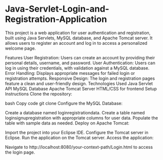 # Java-Servlet-Login-and-Registration-Application
This project is a web application for user authentication and registration, built using Java Servlets, MySQL database, and Apache Tomcat server. It allows users to register an account and log in to access a personalized welcome page.

Features
User Registration: Users can create an account by providing their personal details, username, and password.
User Authentication: Users can log in using their credentials, with validation against a MySQL database.
Error Handling: Displays appropriate messages for failed login or registration attempts.
Responsive Design: The login and registration pages feature a clean and user-friendly design.
Technologies Used
Java Servlet API
MySQL Database
Apache Tomcat Server
HTML/CSS for frontend
Setup Instructions
Clone the repository:

bash
Copy code
git clone <repository-url>
Configure the MySQL Database:

Create a database named loginregistrationdata.
Create a table named loginsignupregistration with appropriate columns for user data.
Populate the table with sample data as needed.
Deploy on Apache Tomcat:

Import the project into your Eclipse IDE.
Configure the Tomcat server in Eclipse.
Run the application on the Tomcat server.
Access the application:

Navigate to http://localhost:8080/your-context-path/Login.html to access the login page.
